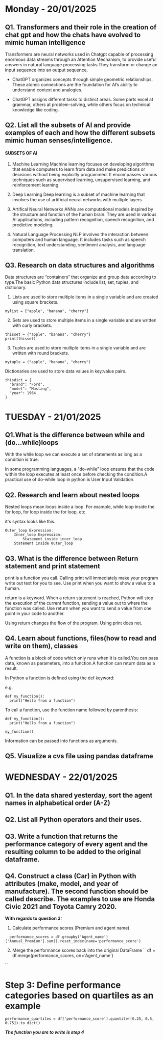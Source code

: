 # Monday - 20/01/2025

## Q1. Transformers and their role in the creation of chat gpt and how the chats have evolved to mimic human intelligence

Transformers are neural networks used in Chatgpt capable of processing enormous data streams through an Attention Mechanism, to provide useful answers in natural language processing tasks.They transform or change an input sequence into an output sequence.

- ChatGPT organizes concepts through simple geometric relationships. These atomic connections are the foundation for AI’s ability to understand context and analogies.

- ChatGPT assigns different tasks to distinct areas. Some parts excel at grammar, others at problem-solving, while others focus on technical knowledge like coding.

## Q2. List all the subsets of AI and provide examples of each and how the different subsets mimic human senses/intelligence.

#### SUBSETS OF AI

1. Machine Learning
   Machine learning focuses on developing algorithms that enable computers to learn from data and make predictions or decisions without being explicitly programmed. It encompasses various techniques such as supervised learning, unsupervised learning, and reinforcement learning.

2. Deep Learning
   Deep learning is a subset of machine learning that involves the use of artificial neural networks with multiple layers

3. Artifical Neural Networks
   ANNs are computational models inspired by the structure and function of the human brain. They are used in various AI applications, including pattern recognition, speech recognition, and predictive modeling.

4. Natural Language Processing
   NLP involves the interaction between computers and human language. It includes tasks such as speech recognition, text understanding, sentiment analysis, and language translation.

## Q3. Research on data structures and algorithms

Data structures are “containers” that organize and group data according to type.The basic Python data structures include list, set, tuples, and dictionary.

1. Lists are used to store multiple items in a single variable and are created using square brackets.

```
mylist = ["apple", "banana", "cherry"]

```

2. Sets are used to store multiple items in a single variable and are written with curly brackets.

```
thisset = {"apple", "banana", "cherry"}
print(thisset)

```

3. Tuples are used to store multiple items in a single variable and are written with round brackets.

```
mytuple = ("apple", "banana", "cherry")

```

Dictionaries are used to store data values in key:value pairs.

```
thisdict = {
  "brand": "Ford",
  "model": "Mustang",
  "year": 1964
}
```

# TUESDAY - 21/01/2025

## Q1.What is the difference between while and (do...while)loops

With the while loop we can execute a set of statements as long as a condition is true.

In some programming languages, a "do-while" loop ensures that the code within the loop executes at least once before checking the condition.A practical use of do-while loop in python is User Input Validation.

## Q2. Research and learn about nested loops

Nested loops mean loops inside a loop. For example, while loop inside the for loop, for loop inside the for loop, etc.

it's syntax looks like this.

```
Outer_loop Expression:
    Inner_loop Expression:
        Statement inside inner_loop
    Statement inside Outer_loop
```

## Q3. What is the difference between Return statement and print statement

print is a function you call. Calling print will immediately make your program write out text for you to see. Use print when you want to show a value to a human.

return is a keyword. When a return statement is reached, Python will stop the execution of the current function, sending a value out to where the function was called. Use return when you want to send a value from one point in your code to another.

Using return changes the flow of the program. Using print does not.

## Q4. Learn about functions, files(how to read and write on them), classes

A function is a block of code which only runs when it is called.You can pass data, known as parameters, into a function.A function can return data as a result.

In Python a function is defined using the def keyword:

e.g.

```
def my_function():
  print("Hello from a function")
```

To call a function, use the function name followed by parenthesis:

```
def my_function():
  print("Hello from a function")

my_function()
```

Information can be passed into functions as arguments.

## Q5. Visualize a cvs file using pandas dataframe

# WEDNESDAY - 22/01/2025

## Q1. In the data shared yesterday, sort the agent names in alphabetical order (A-Z)

## Q2. List all Python operators and their uses.

## Q3. Write a function that returns the performance category of every agent and the resulting column to be added to the original dataframe.

## Q4. Construct a class (Car) in Python with attributes (make, model, and year of manufacture). The second function should be called describe. The examples to use are Honda Civic 2021 and Toyota Camry 2020.

**With regards to question 3:**

1. Calculate performance scores (Premium and agent name)

```
  performance_scores = df.groupby('Agent_name')['Annual_Premium'].sum().reset_index(name='performance_score')

```

2. Merge the performance scores back into the original DataFrame
   ``
   df = df.merge(performance_scores, on='Agent_name')

``

# Step 3: Define performance categories based on quartiles as an example

```
performance_quartiles = df['performance_score'].quantile([0.25, 0.5, 0.75]).to_dict()

```

**_The function you are to write is step 4_**
